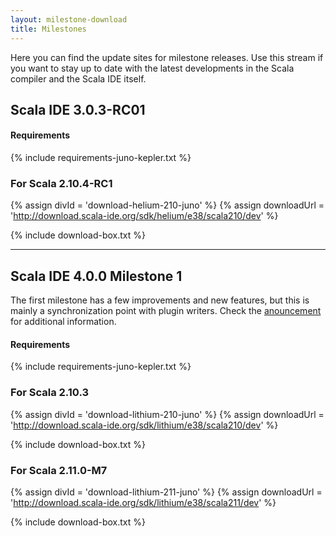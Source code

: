 ```yaml
---
layout: milestone-download
title: Milestones
---
```


Here you can find the update sites for milestone releases. Use this stream if you want to stay
up to date with the latest developments in the Scala compiler and the Scala IDE itself.

## Scala IDE 3.0.3-RC01

#### Requirements
{% include requirements-juno-kepler.txt %}

### For Scala 2.10.4-RC1

{% assign divId = 'download-helium-210-juno' %}
{% assign downloadUrl = 'http://download.scala-ide.org/sdk/helium/e38/scala210/dev' %}

{% include download-box.txt %}

----

## Scala IDE 4.0.0 Milestone 1

The first milestone has a few improvements and new features, but this is mainly a synchronization point with plugin writers. Check the [anouncement](/blog/release-notes-4.0.0-M1.html) for additional information.

#### Requirements
{% include requirements-juno-kepler.txt %}

### For Scala 2.10.3

{% assign divId = 'download-lithium-210-juno' %}
{% assign downloadUrl = 'http://download.scala-ide.org/sdk/lithium/e38/scala210/dev' %}

{% include download-box.txt %}

### For Scala 2.11.0-M7

{% assign divId = 'download-lithium-211-juno' %}
{% assign downloadUrl = 'http://download.scala-ide.org/sdk/lithium/e38/scala211/dev' %}

{% include download-box.txt %}

